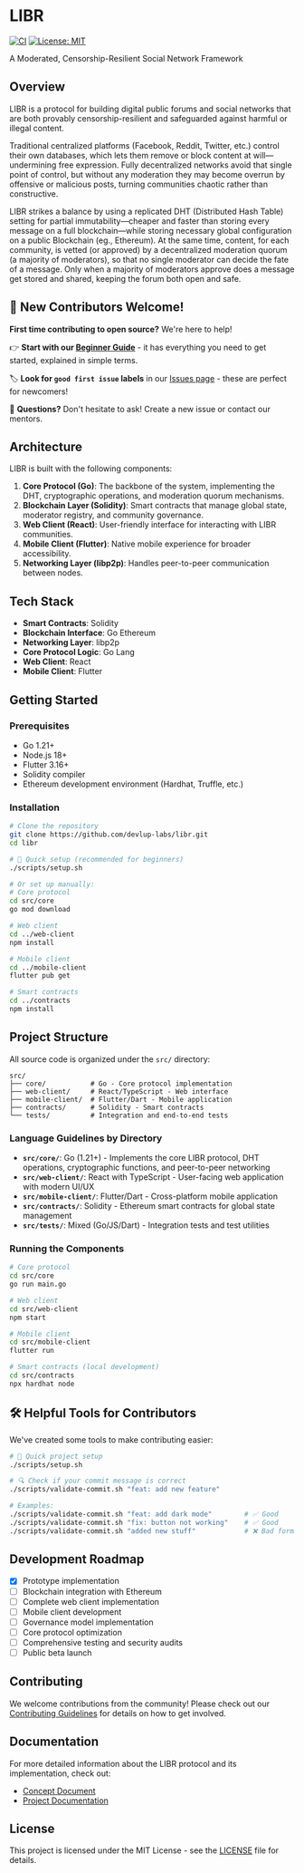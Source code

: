 # LIBR

[![CI](https://github.com/devlup-labs/libr/actions/workflows/ci.yml/badge.svg)](https://github.com/devlup-labs/libr/actions/workflows/ci.yml)
[![License: MIT](https://img.shields.io/badge/License-MIT-blue.svg)](https://opensource.org/licenses/MIT)

A Moderated, Censorship-Resilient Social Network Framework

## Overview

LIBR is a protocol for building digital public forums and social networks that are both provably censorship-resilient and safeguarded against harmful or illegal content.

Traditional centralized platforms (Facebook, Reddit, Twitter, etc.) control their own databases, which lets them remove or block content at will—undermining free expression. Fully decentralized networks avoid that single point of control, but without any moderation they may become overrun by offensive or malicious posts, turning communities chaotic rather than constructive.

LIBR strikes a balance by using a replicated DHT (Distributed Hash Table) setting for partial immutability—cheaper and faster than storing every message on a full blockchain—while storing necessary global configuration on a public Blockchain (eg., Ethereum). At the same time, content, for each community, is vetted (or approved) by a decentralized moderation quorum (a majority of moderators), so that no single moderator can decide the fate of a message. Only when a majority of moderators approve does a message get stored and shared, keeping the forum both open and safe.

## 🚀 New Contributors Welcome!

**First time contributing to open source?** We're here to help! 

👉 **Start with our [Beginner Guide](docs/BEGINNER_GUIDE.md)** - it has everything you need to get started, explained in simple terms.

🏷️ **Look for `good first issue` labels** in our [Issues page](https://github.com/devlup-labs/libr/issues) - these are perfect for newcomers!

💬 **Questions?** Don't hesitate to ask! Create a new issue or contact our mentors.

## Architecture

LIBR is built with the following components:

1. **Core Protocol (Go)**: The backbone of the system, implementing the DHT, cryptographic operations, and moderation quorum mechanisms.
2. **Blockchain Layer (Solidity)**: Smart contracts that manage global state, moderator registry, and community governance.
3. **Web Client (React)**: User-friendly interface for interacting with LIBR communities.
4. **Mobile Client (Flutter)**: Native mobile experience for broader accessibility.
5. **Networking Layer (libp2p)**: Handles peer-to-peer communication between nodes.

## Tech Stack

- **Smart Contracts**: Solidity
- **Blockchain Interface**: Go Ethereum
- **Networking Layer**: libp2p
- **Core Protocol Logic**: Go Lang
- **Web Client**: React
- **Mobile Client**: Flutter

## Getting Started

### Prerequisites

- Go 1.21+
- Node.js 18+
- Flutter 3.16+
- Solidity compiler
- Ethereum development environment (Hardhat, Truffle, etc.)

### Installation

```bash
# Clone the repository
git clone https://github.com/devlup-labs/libr.git
cd libr

# 🚀 Quick setup (recommended for beginners)
./scripts/setup.sh

# Or set up manually:
# Core protocol
cd src/core
go mod download

# Web client
cd ../web-client
npm install

# Mobile client
cd ../mobile-client
flutter pub get

# Smart contracts
cd ../contracts
npm install
```

## Project Structure

All source code is organized under the `src/` directory:

```
src/
├── core/           # Go - Core protocol implementation
├── web-client/     # React/TypeScript - Web interface
├── mobile-client/  # Flutter/Dart - Mobile application
├── contracts/      # Solidity - Smart contracts
└── tests/          # Integration and end-to-end tests
```

### Language Guidelines by Directory

- **`src/core/`**: Go (1.21+) - Implements the core LIBR protocol, DHT operations, cryptographic functions, and peer-to-peer networking
- **`src/web-client/`**: React with TypeScript - User-facing web application with modern UI/UX
- **`src/mobile-client/`**: Flutter/Dart - Cross-platform mobile application
- **`src/contracts/`**: Solidity - Ethereum smart contracts for global state management
- **`src/tests/`**: Mixed (Go/JS/Dart) - Integration tests and test utilities

### Running the Components

```bash
# Core protocol
cd src/core
go run main.go

# Web client
cd src/web-client
npm start

# Mobile client
cd src/mobile-client
flutter run

# Smart contracts (local development)
cd src/contracts
npx hardhat node
```

## 🛠️ Helpful Tools for Contributors

We've created some tools to make contributing easier:

```bash
# 🚀 Quick project setup
./scripts/setup.sh

# 🔍 Check if your commit message is correct
./scripts/validate-commit.sh "feat: add new feature"

# Examples:
./scripts/validate-commit.sh "feat: add dark mode"        # ✅ Good
./scripts/validate-commit.sh "fix: button not working"    # ✅ Good  
./scripts/validate-commit.sh "added new stuff"            # ❌ Bad format
```

## Development Roadmap

- [x] Prototype implementation
- [ ] Blockchain integration with Ethereum
- [ ] Complete web client implementation
- [ ] Mobile client development
- [ ] Governance model implementation
- [ ] Core protocol optimization
- [ ] Comprehensive testing and security audits
- [ ] Public beta launch

## Contributing

We welcome contributions from the community! Please check out our [Contributing Guidelines](CONTRIBUTING.md) for details on how to get involved.

## Documentation

For more detailed information about the LIBR protocol and its implementation, check out:

- [Concept Document](https://github.com/devlup-labs/libr/blob/main/docs/libr_soc_concept_doc.pdf)
- [Project Documentation](https://github.com/devlup-labs/libr/blob/main/docs/libr_project_doc.pdf)

## License

This project is licensed under the MIT License - see the [LICENSE](LICENSE) file for details.

